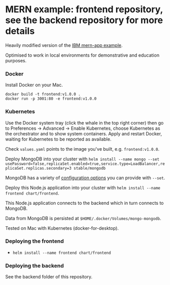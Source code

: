 # MERN example: frontend repository, see the backend repository for more details
Heavily modified version of the [IBM mern-app example](https://github.com/IBM-Cloud/MERN-app).

Optimised to work in local environments for demonstrative and education purposes.

### Docker

Install Docker on your Mac.

```
docker build -t frontend:v1.0.0 .
docker run -p 3001:80 -e frontend:v1.0.0
```

### Kubernetes

Use the Docker system tray (click the whale in the top right corner) then go to Preferences -> Advanced -> Enable Kubernetes, choose Kubernetes as the orchestrator and to show system containers. Apply and restart Docker, waiting for Kubernetes to be reported as available.

Check `values.yaml` points to the image you've built, e.g. `frontend:v1.0.0`.

Deploy MongoDB into your cluster with `helm install --name mongo --set usePassword=false,replicaSet.enabled=true,service.type=LoadBalancer,replicaSet.replicas.secondary=3 stable/mongodb`

MongoDB has a variety of [configuration options](https://github.com/helm/charts/tree/master/stable/mongodb) you can provide with `--set`.

Deploy this Node.js application into your cluster with  `helm install --name frontend chart/frontend`. 

This Node.js application connects to the backend which in turn connects to MongoDB.

Data from MongoDB is persisted at `$HOME/.docker/Volumes/mongo-mongodb`.

Tested on Mac with Kubernetes (docker-for-desktop).

### Deploying the frontend
- `helm install --name frontend chart/frontend`

### Deploying the backend
See the backend folder of this repository.
